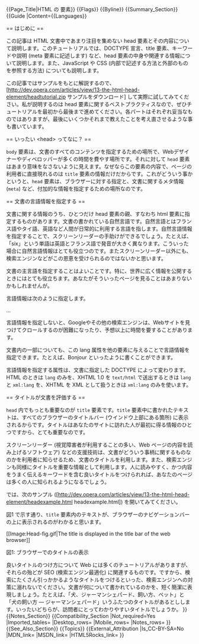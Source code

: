 {{Page_Title|HTML の <head> 要素}}
{{Flags}}
{{Byline}}
{{Summary_Section}}
{{Guide
|Content={{Languages}}

== はじめに ==

この記事は HTML 文書中であまり注目を集めない head 要素とその内容について説明します。このチュートリアルでは、DOCTYPE 宣言、title 要素、キーワードや説明 (meta 要素に記述します) など、head 要素の中身や関連する情報について説明します。また、JavaScript や CSS (内部で記述する方法と外部のものを参照する方法) についても説明します。

この記事ではサンプルをもとに解説するので、[http://dev.opera.com/articles/view/13-the-html-head-element/headtutorial.zip サンプルをダウンロード] して実際に試してみてください。私が説明するのは head 要素に関するベストプラクティスなので、ぜひチュートリアルを最初から最後まで進めてください。各パートはそれぞれ妥当なものではありますが、最後にいくつかそれまで教えたことを考え直させるような事も書いています。

== いったい &lt;head&gt; ってなに？ ==

<code>body</code> 要素は、文書のすべてのコンテンツを指定するための場所で、Webデザイナーやディベロッパーが多くの時間を費やす場所です。それに対して <code>head</code> 要素はあまり意味をなさないように見えます。なぜならこの要素の内容で、ページの利用者に直接現れるのは <code>title</code> 要素の情報だけだからです。これがどういう事かというと、<code>head</code> 要素は、ブラウザーに対する指定と、文書に関するメタ情報 (<code>meta</code>) など、付加的な情報を指定するための場所なのです。

== 文書の言語情報を指定する ==
 
文書に関する情報のうち、ひとつだけ head 要素の親、すなわち html 要素に指定するものがあります。文書の書かれている自然言語です。自然言語とはフランス語やタイ語、英語など人間が日常的に利用する言語を指します。自然言語情報を指定することで、スクリーンリーダーの手助けができるでしょう。たとえば、「six」という単語は英語とフランス語で発音が大きく異なります。こういった場合に自然言語情報はとても役立つのです。またスクリーンリーダー以外にも、検索エンジンなどがこの恩恵を受けられるのではないかと思います。

文書の主言語を指定することはよいことです。特に、世界に広く情報を公開するときにはとても役立ちます。あなたがそういったページを見ることはあまりないかもしれませんが。

言語情報は次のように指定します。
 
<syntaxhighlight lang="html5"><html lang="en-GB">
  ...
</html></syntaxhighlight>

言語情報を指定しないと、Googleやその他の検索エンジンは、Webサイトを見つけてクロールするのが困難になったり、予想以上に時間を要することがあります。
 
文書内の一部についても、この lang 属性を他の要素に与えることで言語情報を指定できます。たとえば、<span lang="fr">Bonjour</span> といったように書くことができます。
 
言語情報を指定する属性は、文書に指定した DOCTYPE によって変わります。 HTML のときは <code>lang</code> のみを、XHTML 1.0 を <code>text/html</code> で送出するときは <code>lang</code> と <code>xml:lang</code> を、XHTML を XML として扱うときは <code>xml:lang</code> のみを使います。

== タイトルが文書を評価する ==

<code>head</code> 内でもっとも重要なのが <code>title</code> 要素です。<code>title</code> 要素中に書かれたテキストは、すべてのブラウザーのタイトルバー (ウインドウ上部にある箇所) に表示されるからです。タイトルはあなたのサイトに訪れた人が最初に得る情報のひとつですから、とても重要なのです。

スクリーンリーダー (視覚障害者が利用することの多い、Web ページの内容を読み上げるソフトウェア) などの支援技術は、文書がどういう事柄に関するものなのかを利用者に知らせるため、文書のタイトルを利用します。また、検索エンジンも同様にタイトルを重要な情報として利用します。人に読みやすく、かつ内容をうまく伝えるキーワードを含む良いタイトルをつけられれば、あなたのページは多くの人に知られるようになるでしょう。

では、次のサンプル ([http://dev.opera.com/articles/view/13-the-html-head-element/headexample.html headexample.html]) を開いてみてください。
 
<syntaxhighlight lang="html5"><!DOCTYPE html>
<html lang="en-GB">
<head>
  <meta charset="utf-8">
  <title>I am a title example</title>
</head>
<body>
</body>
</html></syntaxhighlight>
 
図1 で示す通り、<code>title</code> 要素内のテキストが、ブラウザーのナビゲーションバーの上に表示されるのがわかると思います。

[[Image:Head-fig.gif|The title is displayed in the title bar of the web browser]] 

図1: ブラウザーでのタイトルの表示
 
良いタイトルのつけ方について Web には多くのチュートリアルがありますが、それらの殆どが SEO (検索エンジン最適化) に関連するものです。ですから、検索にたくさん引っかかるようなタイトルをつけるといった、検索エンジンへの対策に溺れないでください。文書が何について書かれているのかを、短く簡潔に表現しましょう。たとえば、「犬、ジャーマンシェパード、飼い方、ペット」と「犬の飼い方 ― ジャーマンシェパード」いうふたつのタイトルがあるとしします。いったいどちらが、訪問者にとってわかりやすいタイトルでしょうか。
}}
{{Notes_Section}}
{{Compatibility_Section
|Not_required=Yes
|Imported_tables=
|Desktop_rows=
|Mobile_rows=
|Notes_rows=
}}
{{See_Also_Section}}
{{Topics}}
{{External_Attribution
|Is_CC-BY-SA=No
|MDN_link=
|MSDN_link=
|HTML5Rocks_link=
}}